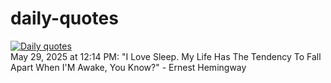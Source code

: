 # daily-quotes
[![Daily quotes](https://github.com/ceepu8/daily-quotes/actions/workflows/daily-quote.yml/badge.svg)](https://github.com/ceepu8/daily-quotes/actions/workflows/daily-quote.yml)<br/>
May 29, 2025 at 12:14 PM: "I Love Sleep. My Life Has The Tendency To Fall Apart When I'M Awake, You Know?" - Ernest Hemingway
